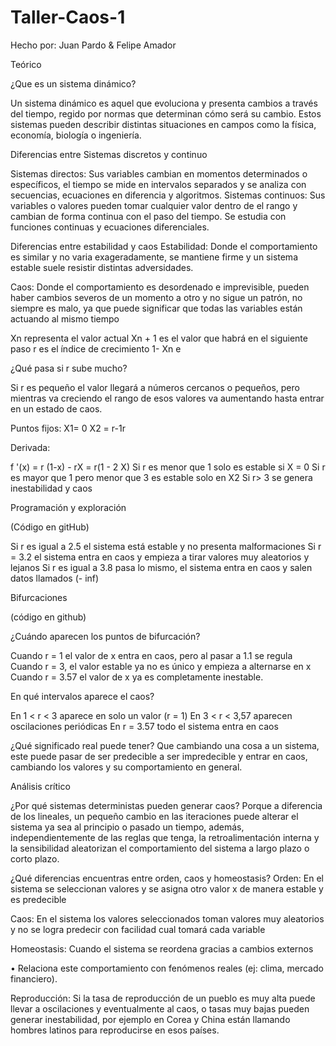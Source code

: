 # Taller-Caos-1
Hecho por: Juan Pardo & Felipe Amador


Teórico


¿Que es un sistema dinámico?

Un sistema dinámico es aquel que evoluciona y presenta cambios a través del tiempo, regido por normas que determinan cómo será su cambio. Estos sistemas pueden describir distintas situaciones en campos como la física, economía, biología o ingeniería.


Diferencias entre 
Sistemas discretos y continuo

Sistemas directos: Sus variables cambian en momentos determinados o específicos, el tiempo se mide en intervalos separados y se analiza con secuencias, ecuaciones en diferencia y algoritmos.
Sistemas continuos: Sus variables o valores pueden tomar cualquier valor dentro de el rango y cambian de forma continua con el paso del tiempo. Se estudia con funciones continuas y ecuaciones diferenciales.

Diferencias entre estabilidad y caos
Estabilidad: Donde el comportamiento es similar y no varia exageradamente, se mantiene firme y un sistema estable suele resistir distintas adversidades.

Caos: Donde el comportamiento es desordenado e imprevisible, pueden haber cambios severos de un momento a otro y no sigue un patrón, no siempre es malo, ya que puede significar que todas las variables están actuando al mismo tiempo






Xn representa el valor actual
Xn + 1 es el valor que habrá en el siguiente paso
r es el índice de crecimiento
1- Xn e

¿Qué pasa si r sube mucho?

Si r es pequeño el valor llegará a números cercanos o pequeños, pero mientras va creciendo el rango de esos valores va aumentando hasta entrar en un estado de caos.




Puntos fijos:
X1= 0
X2 = r-1r

Derivada:

f '(x) = r (1-x) - rX = r(1 - 2	X)
Si r es menor que 1 solo es estable si X = 0
Si r es mayor que 1 pero menor que 3 es estable solo en X2
Si r> 3 se genera inestabilidad y caos






Programación y exploración

(Código en gitHub)

Si r es igual a 2.5 el sistema está estable y no presenta malformaciones
Si r = 3.2 el sistema entra en caos y empieza a tirar valores muy aleatorios y lejanos
Si r es igual a 3.8 pasa lo mismo, el sistema entra en caos y salen datos llamados (- inf)


Bifurcaciones

(código en github)


¿Cuándo aparecen los puntos de bifurcación?

Cuando r = 1 el valor de x entra en caos, pero al pasar a 1.1 se regula
Cuando r = 3, el valor estable ya no es único y empieza a alternarse en x
Cuando r = 3.57 el valor de x ya es completamente inestable.



En qué intervalos aparece el caos?

En 1 < r < 3 aparece en solo un valor (r = 1)
En 3 < r < 3,57 aparecen oscilaciones periódicas
En r = 3.57 todo el sistema entra en caos


¿Qué significado real puede tener?
Que cambiando una cosa a un sistema, este puede pasar de ser predecible  a ser impredecible y entrar en caos, cambiando los valores y su comportamiento en general.






Análisis crítico


¿Por qué sistemas deterministas pueden generar caos? 
Porque a diferencia de los lineales, un pequeño cambio en las iteraciones puede alterar el sistema ya sea al principio o pasado un tiempo, además, independientemente de las reglas que tenga, la retroalimentación interna y la sensibilidad aleatorizan el comportamiento del sistema a largo plazo o corto plazo.

¿Qué diferencias encuentras entre orden, caos y homeostasis? 
Orden: En el sistema se seleccionan valores y se asigna otro valor x de manera estable y es predecible

Caos: En el sistema los valores seleccionados toman valores muy aleatorios y no se logra predecir con facilidad cual tomará cada variable

Homeostasis: Cuando el sistema se reordena gracias a cambios externos

• Relaciona este comportamiento con fenómenos reales (ej: clima, mercado  financiero). 

Reproducción: Si la tasa de reproducción de un pueblo es muy alta puede llevar a oscilaciones y eventualmente al caos, o tasas muy bajas pueden generar inestabilidad, por ejemplo en Corea y China están llamando hombres latinos para reproducirse en esos países.



